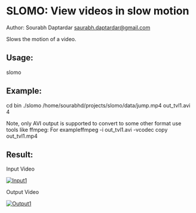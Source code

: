 SLOMO: View videos in slow motion
=================================

Author: Sourabh Daptardar <saurabh.daptardar@gmail.com>

Slows the motion of a video.


Usage:
-----
slomo <inputvideo> <outputvideo> <slowdownfactor>

Example:
-------
cd bin
./slomo /home/sourabhd/projects/slomo/data/jump.mp4 out_tvl1.avi 4

Note, only AVI output is supported to convert to some other format use tools like ffmpeg:
For exampleffmpeg -i out_tvl1.avi -vcodec copy out_tvl1.mp4

Result:
--------


Input Video

[![Input1](http://img.youtube.com/vi/FIgHQ_ouPrI/0.jpg)](http://www.youtube.com/watch?v=FIgHQ_ouPrI)



Output Video 

[![Output1](http://img.youtube.com/vi/zlF1AWwzNYw/0.jpg)](http://www.youtube.com/watch?v=zlF1AWwzNYw)
